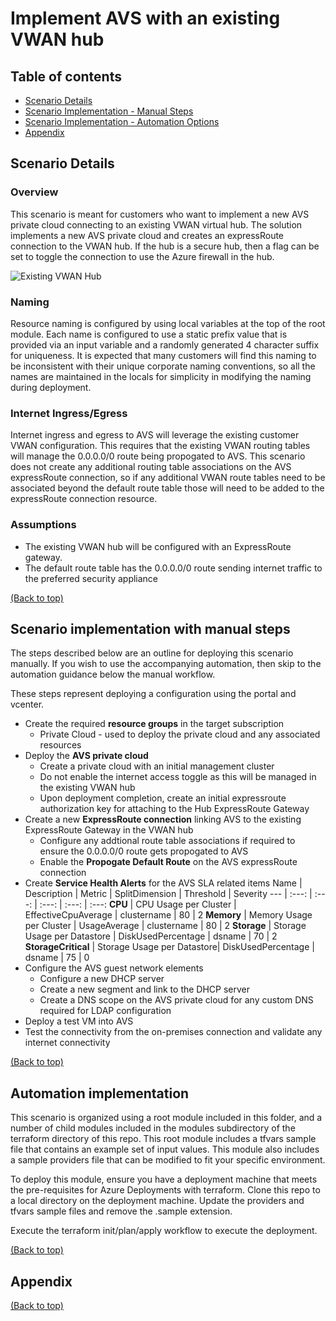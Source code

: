 # Implement AVS with an existing VWAN hub

## Table of contents

- [Scenario Details](#scenario-details)
- [Scenario Implementation - Manual Steps](#scenario-implementation-with-manual-steps)
- [Scenario Implementation - Automation Options](#automation-implementation)
- [Appendix](#appendix)


## Scenario Details

### Overview
This scenario is meant for customers who want to implement a new AVS private cloud connecting to an existing VWAN virtual hub. The solution implements a new AVS private cloud and creates an expressRoute connection to the VWAN hub. If the hub is a secure hub, then a flag can be set to toggle the connection to use the Azure firewall in the hub.

![Existing VWAN Hub](./images/avs_vpn_hub_spoke.png)

### Naming

Resource naming is configured by using local variables at the top of the root module.  Each name is configured to use a static prefix value that is provided via an input variable and a randomly generated 4 character suffix for uniqueness. It is expected that many customers will find this naming to be inconsistent with their unique corporate naming conventions, so all the names are maintained in the locals for simplicity in modifying the naming during deployment. 

### Internet Ingress/Egress
Internet ingress and egress to AVS will leverage the existing customer VWAN configuration. This requires that the existing VWAN routing tables will manage the 0.0.0.0/0 route being propogated to AVS. This scenario does not create any additional routing table associations on the AVS expressRoute connection, so if any additional VWAN route tables need to be associated beyond the default route table those will need to be added to the expressRoute connection resource.

### Assumptions

- The existing VWAN hub will be configured with an ExpressRoute gateway.
- The default route table has the 0.0.0.0/0 route sending internet traffic to the preferred security appliance

[(Back to top)](#table-of-contents)

## Scenario implementation with manual steps
The steps described below are an outline for deploying this scenario manually. If you wish to use the accompanying automation, then skip to the automation guidance below the manual workflow.

These steps represent deploying a configuration using the portal and vcenter.

- Create the required **resource groups** in the target subscription
    - Private Cloud - used to deploy the private cloud and any associated resources
- Deploy the **AVS private cloud**
    - Create a private cloud with an initial management cluster
    - Do not enable the internet access toggle as this will be managed in the existing VWAN hub
    - Upon deployment completion, create an initial expressroute authorization key for attaching to the Hub ExpressRoute Gateway
- Create a new **ExpressRoute connection** linking AVS to the existing ExpressRoute Gateway in the VWAN hub
    - Configure any addtional route table associations if required to ensure the 0.0.0.0/0 route gets propogated to AVS
    - Enable the **Propogate Default Route** on the AVS expressRoute connection
- Create **Service Health Alerts** for the AVS SLA related items
    Name    | Description | Metric | SplitDimension | Threshold | Severity 
    ---     | :---:       | :---:  | :---:          | :---:     | :---:
    **CPU**     | CPU Usage per Cluster | EffectiveCpuAverage | clustername | 80 | 2
    **Memory**  | Memory Usage per Cluster | UsageAverage     | clustername | 80 | 2 
    **Storage** | Storage Usage per Datastore | DiskUsedPercentage | dsname | 70 | 2 
    **StorageCritical** | Storage Usage per Datastore| DiskUsedPercentage | dsname | 75 | 0 
- Configure the AVS guest network elements 
    - Configure a new DHCP server
    - Create a new segment and link to the DHCP server
    - Create a DNS scope on the AVS private cloud for any custom DNS required for LDAP configuration
- Deploy a test VM into AVS 
- Test the connectivity from the on-premises connection and validate any internet connectivity

[(Back to top)](#table-of-contents)
## Automation implementation

This scenario is organized using a root module included in this folder, and a number of child modules included in the modules subdirectory of the terraform directory of this repo.  This root module includes a tfvars sample file that contains an example set of input values. This module also includes a sample providers file that can be modified to fit your specific environment.

To deploy this module, ensure you have a deployment machine that meets the pre-requisites for Azure Deployments with terraform. Clone this repo to a local directory on the deployment machine.  Update the providers and tfvars sample files and remove the .sample extension.

Execute the terraform init/plan/apply workflow to execute the deployment.

[(Back to top)](#table-of-contents)

## Appendix




[(Back to top)](#table-of-contents)